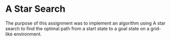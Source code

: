 # A Star Search
The purpose of this assignment was to implement an algorithm using A star search to find the optimal path from a start state to a goal state on a grid-like environment.
